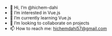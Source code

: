 - 👋 Hi, I’m @hichem-dahi
- 👀 I’m interested in Vue.js
- 🌱 I’m currently learning Vue.js
- 💞️ I’m looking to collaborate on projects
- 📫 How to reach me: hichemdahi57@gmail.com

<!---
hichem-dahi/hichem-dahi is a ✨ special ✨ repository because its `README.md` (this file) appears on your GitHub profile.
You can click the Preview link to take a look at your changes.
--->
